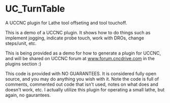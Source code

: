# UC_TurnTable
A UCCNC plugin for Lathe tool offseting and tool touchoff.  

This is a demo of a UCCNC plugin.  It shows how to do things such as implement jogging, indicate probe touch, work with DROs, change steps/unit, etc.

This is being provided as a demo for how to generate a plugin for UCCNC, and will be shared on UCCNC forum at www.forum.cncdrive.com in the plugins section :)

This code is provided with NO GUARANTEES.  It is considered fully open source, and you may do anything you wish with it.  Note the code is full of comments, commented
out code that isn't used, notes on what does and doesn't work, etc.  I actually utilize this plugin for operating a small lathe, but again, no gaurantees.
